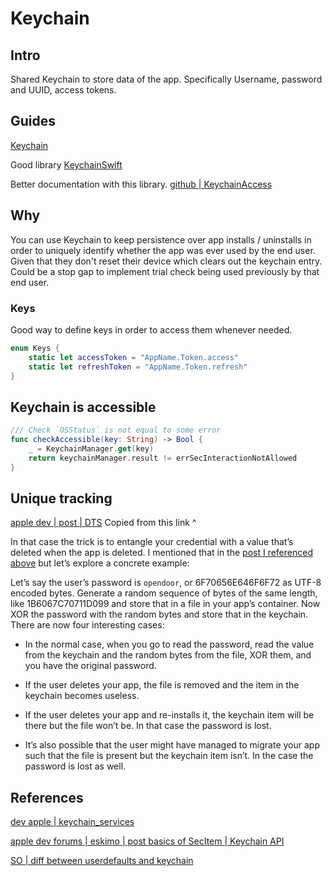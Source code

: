 # Keychain 

## Intro

Shared Keychain to store data of the app. Specifically Username, password and UUID, access tokens.


## Guides

[Keychain](https://www.iosapptemplates.com/blog/ios-programming/keychain-swift-ios)

Good library 
[KeychainSwift](https://github.com/evgenyneu/keychain-swift)

Better documentation with this library.
[github | KeychainAccess](https://github.com/kishikawakatsumi/KeychainAccess)

## Why

You can use Keychain to keep persistence over app installs / uninstalls in order to uniquely identify whether the app was ever used by the end user. Given that they don't reset their device which clears out the keychain entry. Could be a stop gap to implement trial check being used previously by that end user.

### Keys

Good way to define keys in order to access them whenever needed.

```swift
enum Keys {
	static let accessToken = "AppName.Token.access"
	static let refreshToken = "AppName.Token.refresh"
}
```



## Keychain is accessible

```swift
/// Check `OSStatus` is not equal to some error
func checkAccessible(key: String) -> Bool {
	_ = KeychainManager.get(key)
	return keychainManager.result != errSecInteractionNotAllowed
}
```



## Unique tracking 

[apple dev | post | DTS](https://developer.apple.com/forums/thread/98398?answerId=761461022#761461022)
Copied from this link ^ 

In that case the trick is to entangle your credential with a value that’s deleted when the app is deleted. I mentioned that in the [post I referenced above](https://developer.apple.com/forums/thread/36442?answerId=281900022#281900022) but let’s explore a concrete example:

Let’s say the user’s password is `opendoor`, or 6F70656E646F6F72 as UTF-8 encoded bytes. Generate a random sequence of bytes of the same length, like 1B6067C70711D099 and store that in a file in your app’s container. Now XOR the password with the random bytes and store that in the keychain. There are now four interesting cases:

- In the normal case, when you go to read the password, read the value from the keychain and the random bytes from the file, XOR them, and you have the original password.
    
- If the user deletes your app, the file is removed and the item in the keychain becomes useless.
    
- If the user deletes your app and re-installs it, the keychain item will be there but the file won’t be. In that case the password is lost.
    
- It’s also possible that the user might have managed to migrate your app such that the file is present but the keychain item isn’t. In the case the password is lost as well.

## References

[dev apple | keychain_services](https://developer.apple.com/documentation/security/keychain_services)


[apple dev forums | eskimo | post basics of SecItem | Keychain API](https://developer.apple.com/forums/thread/724023)

[SO | diff between userdefaults and keychain](https://stackoverflow.com/questions/12090136/difference-between-keychain-and-nsuserdefault)
